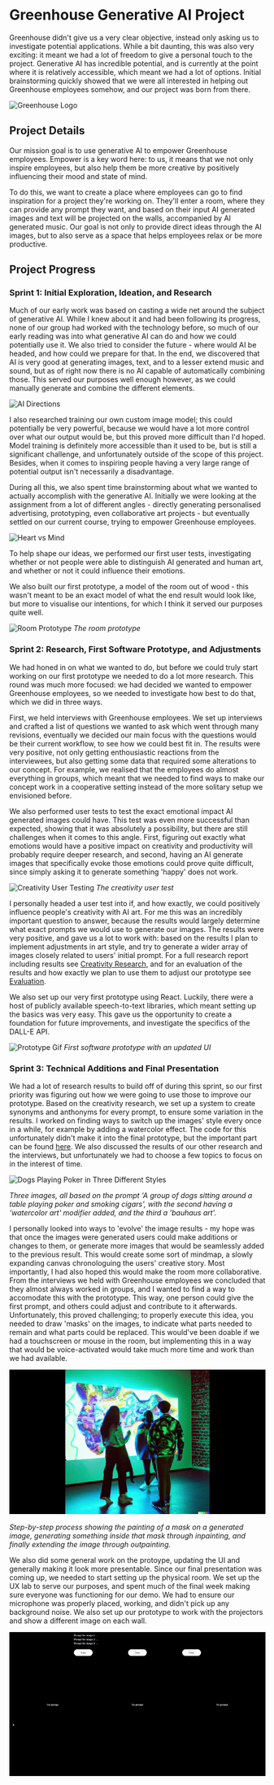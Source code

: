 # Greenhouse Generative AI Project
Greenhouse didn't give us a very clear objective, instead only asking us to investigate potential applications. While a bit daunting, this was also very exciting: it meant we had a lot of freedom to give a personal touch to the project. Generative AI has incredible potential, and is currently at the point where it is relatively accessible, which meant we had a lot of options. Initial brainstorming quickly showed that we were all interested in helping out Greenhouse employees somehow, and our project was born from there.

![Greenhouse Logo](https://user-images.githubusercontent.com/9715331/213401452-bc43e9cc-6f18-4bf1-822b-5a6335b1a5eb.png)

## Project Details
Our mission goal is to use generative AI to empower Greenhouse employees. Empower is a key word here: to us, it means that we not only inspire employees, but also help them be more creative by positively influencing their mood and state of mind.

To do this, we want to create a place where employees can go to find inspiration for a project they're working on. They'll enter a room, where they can provide any prompt they want, and based on their input AI generated images and text will be projected on the walls, accompanied by AI generated music. Our goal is not only to provide direct ideas through the AI images, but to also serve as a space that helps employees relax or be more productive.

## Project Progress

### Sprint 1: Initial Exploration, Ideation, and Research
Much of our early work was based on casting a wide net around the subject of generative AI. While I knew about it and had been following its progress, none of our group had worked with the technology before, so much of our early reading was into what generative AI can do and how we could potentially use it.
We also tried to consider the future - where would AI be headed, and how could we prepare for that. In the end, we discovered that AI is very good at generating images, text, and to a lesser extend music and sound, but as of right now there is no AI capable of automatically combining those. This served our purposes well enough however, as we could manually generate and combine the different elements.

![AI Directions](https://user-images.githubusercontent.com/9715331/213401055-858d6ebe-890e-4c52-8cd8-b5b2c538ce3f.png)

I also researched training our own custom image model; this could potentially be very powerful, because we would have a lot more control over what our output would be, but this proved more difficult than I'd hoped. Model training is definitely more accessible than it used to be, but is still a significant challenge, and unfortunately outside of the scope of this project. Besides, when it comes to inspiring people having a very large range of potential output isn't necessarily a disadvantage.

During all this, we also spent time brainstorming about what we wanted to actually accomplish with the generative AI. Initially we were looking at the assignment from a lot of different angles - directly generating personalised advertising, prototyping, even collaborative art projects - but eventually settled on our current course, trying to empower Greenhouse employees.

![Heart vs Mind](https://user-images.githubusercontent.com/9715331/213400662-40a6dcf9-1e15-4084-93e0-e409f72e21f2.png)

To help shape our ideas, we performed our first user tests, investigating whether or not people were able to distinguish AI generated and human art, and whether or not it could influence their emotions.

We also built our first prototype, a model of the room out of wood - this wasn't meant to be an exact model of what the end result would look like, but more to visualise our intentions, for which I think it served our purposes quite well.

![Room Prototype](https://user-images.githubusercontent.com/9715331/208252726-ebe8cb02-339e-47b4-bf88-9f0d01fa54b3.png)
_The room prototype_

### Sprint 2: Research, First Software Prototype, and Adjustments
We had honed in on what we wanted to do, but before we could truly start working on our first prototype we needed to do a lot more research. This round was much more focused: we had decided we wanted to empower Greenhouse employees, so we needed to investigate how best to do that, which we did in three ways.

First, we held interviews with Greenhouse employees. We set up interviews and crafted a list of questions we wanted to ask which went through many revisions, eventually we decided our main focus with the questions would be their current workflow, to see how we could best fit in. The results were very positive, not only getting enthousiastic reactions from the interviewees, but also getting some data that required some alterations to our concept. For example, we realised that the employees do almost everything in groups, which meant that we needed to find ways to make our concept work in a cooperative setting instead of the more solitary setup we envisioned before.

We also performed user tests to test the exact emotional impact AI generated images could have. This test was even more successful than expected, showing that it was absolutely a possibility, but there are still challenges when it comes to this angle. First, figuring out exactly what emotions would have a positive impact on creativity and productivity will probably require deeper research, and second, having an AI generate images that specifically evoke those emotions could prove quite difficult, since simply asking it to generate something 'happy' does not work.

![Creativity User Testing](https://user-images.githubusercontent.com/9715331/208252819-58bb1129-13d4-47db-a09d-72c5bfbae7ca.jpg)
_The creativity user test_

I personally headed a user test into if, and how exactly, we could positively influence people's creativity with AI art. For me this was an incredibly important question to answer, because the results would largely determine what exact prompts we would use to generate our images. The results were very positive, and gave us a lot to work with: based on the results I plan to implement adjustments in art style, and try to generate a wider array of images closely related to users' initial prompt. For a full research report including results see [Creativity Research](Research/Creativity%20Research.md), and for an evaluation of the results and how exactly we plan to use them to adjust our prototype see [Evaluation](Research/Evaluation.md).

We also set up our very first prototype using React. Luckily, there were a host of publicly available speech-to-text libraries, which meant setting up the basics was very easy. This gave us the opportunity to create a foundation for future improvements, and investigate the specifics of the DALL-E API.

![Prototype Gif](https://user-images.githubusercontent.com/9715331/208179089-80004b7b-3c19-47ed-8b29-12215d0bf62b.gif)
_First software prototype with an updated UI_

### Sprint 3: Technical Additions and Final Presentation
We had a lot of research results to build off of during this sprint, so our first priority was figuring out how we were going to use those to improve our prototype. Based on the creativity research, we set up a system to create synonyms and anthonyms for every prompt, to ensure some variation in the results. I worked on finding ways to switch up the images' style every once in a while, for example by adding a watercolor effect. The code for this unfortunately didn't make it into the final prototype, but the important part can be found [here](/Stylistic%20Randomization%20Code). We also discussed the results of our other research and the interviews, but unfortunately we had to choose a few topics to focus on in the interest of time.

![Dogs Playing Poker in Three Different Styles](Images/Dogs_Different_Styles.png)

_Three images, all based on the prompt 'A group of dogs sitting around a table playing poker and smoking cigars', with the second having a 'watercolor art' modifier added, and the third a 'bauhaus art'._

I personally looked into ways to 'evolve' the image results - my hope was that once the images were generated users could make additions or changes to them, or generate more images that would be seamlessly added to the previous result. This would create some sort of mindmap, a slowly expanding canvas chronologuing the users' creative story. Most importantly, I had also hoped this would make the room more collaborative. From the interviews we held with Greenhouse employees we concluded that they almost always worked in groups, and I wanted to find a way to accomodate this with the prototype. This way, one person could give the first prompt, and others could adjust and contribute to it afterwards. 
Unfortunately, this proved challenging; to properly execute this idea, you needed to draw 'masks' on the images, to indicate what parts needed to remain and what parts could be replaced. This would've been doable if we had a touchscreen or mouse in the room, but implementing this in a way that would be voice-activated would take much more time and work than we had available.

![In- and Outpainting Progress](Images/In_and_Outpainting.gif)

_Step-by-step process showing the painting of a mask on a generated image, generating something inside that mask through inpainting, and finally extending the image through outpainting._

We also did some general work on the protoype, updating the UI and generally making it look more presentable.
Since our final presentation was coming up, we needed to start setting up the physical room. We set up the UX lab to serve our purposes, and spent much of the final week making sure everyone was functioning for our demo. We had to ensure our microphone was properly placed, working, and didn't pick up any background noise. We also set up our prototype to work with the projectors and show a different image on each wall.

![Prototype behind the scenes gif](Images/App_working.gif)
